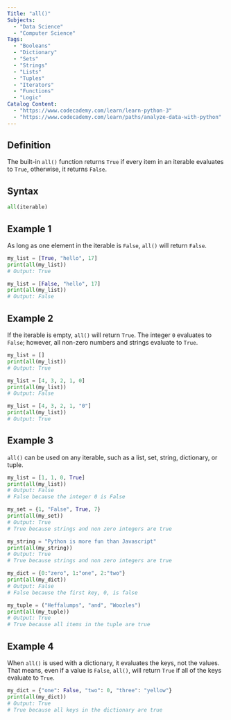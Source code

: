 ```yaml
---
Title: "all()"
Subjects:
  - "Data Science"
  - "Computer Science"
Tags: 
  - "Booleans"
  - "Dictionary"
  - "Sets"
  - "Strings"
  - "Lists"
  - "Tuples"
  - "Iterators"
  - "Functions"
  - "Logic"
Catalog Content: 
  - "https://www.codecademy.com/learn/learn-python-3"
  - "https://www.codecademy.com/learn/paths/analyze-data-with-python"
---
```

## Definition 

The built-in `all()` function returns `True` if every item in an iterable evaluates to `True`, otherwise, it returns `False`.

## Syntax

```python
all(iterable)
```

## Example 1

As long as one element in the iterable is `False`, `all()` will return `False`.

```python
my_list = [True, "hello", 17]
print(all(my_list))
# Output: True

my_list = [False, "hello", 17]
print(all(my_list))
# Output: False
```

## Example 2

If the iterable is empty, `all()` will return `True`. The integer `0` evaluates to `False`; however, all non-zero numbers and strings evaluate to `True`.

```python
my_list = []
print(all(my_list))
# Output: True

my_list = [4, 3, 2, 1, 0]
print(all(my_list))
# Output: False

my_list = [4, 3, 2, 1, "0"]
print(all(my_list))
# Output: True
```

## Example 3

`all()` can be used on any iterable, such as a list, set, string, dictionary, or tuple. 

```python
my_list = [1, 1, 0, True]
print(all(my_list))
# Output: False
# False because the integer 0 is False

my_set = {1, "False", True, 7}
print(all(my_set))
# Output: True
# True because strings and non zero integers are true

my_string = "Python is more fun than Javascript"
print(all(my_string))
# Output: True
# True because strings and non zero integers are true

my_dict = {0:"zero", 1:"one", 2:"two"}
print(all(my_dict))
# Output: False
# False because the first key, 0, is false 

my_tuple = ("Heffalumps", "and", "Woozles")
print(all(my_tuple))
# Output: True
# True because all items in the tuple are true
```

## Example 4

When `all()` is used with a dictionary, it evaluates the keys, not the values. That means, even if a value is `False`, `all()`, will return `True` if all of the keys evaluate to `True`.

```Python
my_dict = {"one": False, "two": 0, "three": "yellow"}
print(all(my_dict))
# Output: True
# True because all keys in the dictionary are true
```






